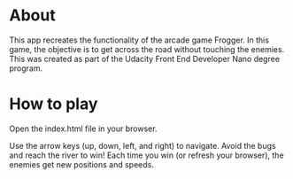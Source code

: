 # About
This app recreates the functionality of the arcade game Frogger. In this game, the objective is to get across the road without touching the enemies. This was created as part of the Udacity Front End Developer Nano degree program.


# How to play
Open the index.html file in your browser. 

Use the arrow keys (up, down, left, and right) to navigate. Avoid the bugs and reach the river to win! Each time you win (or refresh your browser), the enemies get new positions and speeds. 

